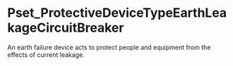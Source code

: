 # Pset_ProtectiveDeviceTypeEarthLeakageCircuitBreaker

An earth failure device acts to protect people and equipment from the effects of current leakage.
